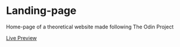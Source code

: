 # Landing-page
Home-page of a theoretical website made following The Odin Project

[Live Preview](https://JamesParsonsGit.github.io/landing-page/)
